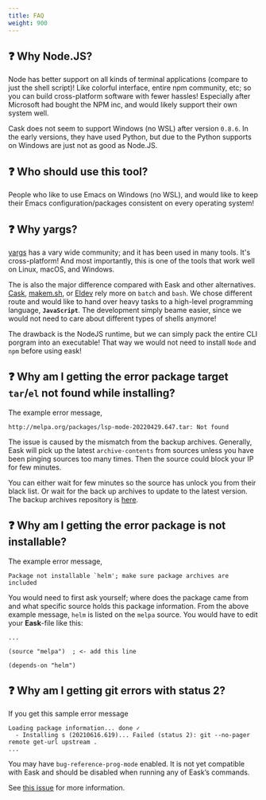 ```yaml
---
title: FAQ
weight: 900
---
```


## ❓ Why Node.JS?

Node has better support on all kinds of terminal applications (compare to just
the shell script)! Like colorful interface, entire npm community, etc; so you
can build cross-platform software with fewer hassles! Especially after Microsoft
had bought the NPM inc, and would likely support their own system well.

Cask does not seem to support Windows (no WSL) after version `0.8.6`. In the
early versions, they have used Python, but due to the Python supports on Windows
are just not as good as Node.JS.

## ❓ Who should use this tool?

People who like to use Emacs on Windows (no WSL), and would like to keep their
Emacs configuration/packages consistent on every operating system!

## ❓ Why yargs?

[yargs](https://www.npmjs.com/package/yargs) has a vary wide community; and it
has been used in many tools. It's cross-platform! And most importantly, this is
one of the tools that work well on Linux, macOS, and Windows.

The is also the major difference compared with Eask and other alternatives. [Cask](),
[makem.sh](), or [Eldev]() rely more on `batch` and `bash`. We chose different
route and would like to hand over heavy tasks to a high-level programming
language, **`JavaScript`**. The development simply beame easier, since we would
not need to care about different types of shells anymore!

The drawback is the NodeJS runtime, but we can simply pack the entire CLI porgram
into an executable! That way we would not need to install `Node` and `npm` before
using eask!

## ❓ Why am I getting the error package target `tar`/`el` not found while installing?

The example error message,

```
http://melpa.org/packages/lsp-mode-20220429.647.tar: Not found
```

The issue is caused by the mismatch from the backup archives. Generally, Eask
will pick up the latest `archive-contents` from sources unless you have been
pinging sources too many times. Then the source could block your IP for few
minutes.

You can either wait for few minutes so the source has unlock you from their
black list. Or wait for the back up archives to update to the latest version.
The backup archives repository is [here](https://github.com/emacs-eask/archives).

## ❓ Why am I getting the error package is not installable?

The example error message,

```
Package not installable `helm'; make sure package archives are included
```

You would need to first ask yourself; where does the package came from and what
specific source holds this package information. From the above example message,
`helm` is listed on the `melpa` source. You would have to edit your **Eask**-file
like this:

```elisp
...

(source "melpa")  ; <- add this line

(depends-on "helm")
```

## ❓ Why am I getting git errors with status 2?

If you get this sample error message
```
Loading package information... done ✓
  - Installing s (20210616.619)... Failed (status 2): git --no-pager remote get-url upstream .
...
```

You may have `bug-reference-prog-mode` enabled. It is not yet compatible with Eask and
should be disabled when running any of Eask’s commands.

See [this issue](https://github.com/emacs-eask/eask/issues/39#issuecomment-1150770740) for
more information.
